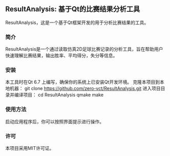 ## ResultAnalysis: 基于Qt的比赛结果分析工具
ResultAnalysis，这是一个基于Qt框架开发的用于分析比赛结果的工具。

### 简介
ResultAnalysis是一个通过读取仿真2D足球比赛记录的分析工具，旨在帮助用户快速理解比赛结果，输出胜率、平均得分，失分等信息。

### 安装
本工具时在Qt 6.7 上编写，确保你的系统上已安装Qt开发环境。
克隆本项目到本地机器：
git clone https://github.com/zero-vct/ResultAnalysis.git
进入项目目录并编译项目：
cd ResultAnalysis
qmake
make

### 使用方法
启动应用程序后，你可以按照界面提示进行操作。

### 许可
本项目采用MIT许可证。

